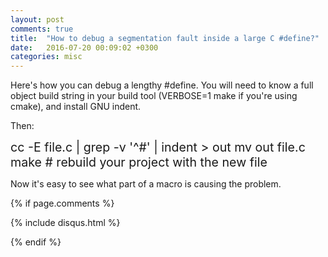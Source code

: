 ```yaml
---
layout: post
comments: true
title:  "How to debug a segmentation fault inside a large C #define?"
date:   2016-07-20 00:09:02 +0300
categories: misc
---
```


Here's how you can debug a lengthy #define. You will need to know a full
object build string in your build tool (VERBOSE=1 make if you're using
cmake), and install GNU indent.

Then:

<span style="font-size:1.4em;">cc -E file.c | grep -v &#39;^#&#39; | indent &gt; out
mv out file.c
make # rebuild your project with the new file</span>

Now it's easy to see what part of a macro is causing the problem.

{% if page.comments %}

{% include disqus.html %}

{% endif %}
